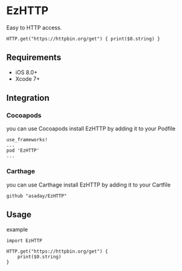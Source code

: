 
# EzHTTP

Easy to HTTP access.

```
HTTP.get("https://httpbin.org/get") { print($0.string) }
```

## Requirements

- iOS 8.0+
- Xcode 7+

## Integration

### Cocoapods

you can use Cocoapods install EzHTTP by adding it to your Podfile

```
use_frameworks!
...
pod 'EzHTTP'
...
```

### Carthage

you can use Carthage install EzHTTP by adding it to your Cartfile

```
github "asaday/EzHTTP"
```

## Usage


example

```
import EzHTTP

HTTP.get("https://httpbin.org/get") {
	print($0.string)
}
```




